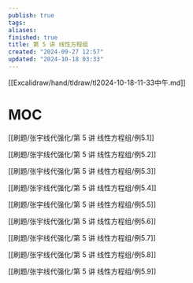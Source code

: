 ```yaml
---
publish: true
tags: 
aliases: 
finished: true
title: 第 5 讲 线性方程组
created: "2024-09-27 12:57"
updated: "2024-10-18 03:33"
---
```

[[Excalidraw/hand/tldraw/tl2024-10-18-11-33中午.md]]

# MOC

[[刷题/张宇线代强化/第 5 讲 线性方程组/例5.1]]

[[刷题/张宇线代强化/第 5 讲 线性方程组/例5.2]]

[[刷题/张宇线代强化/第 5 讲 线性方程组/例5.3]]

[[刷题/张宇线代强化/第 5 讲 线性方程组/例5.4]]

[[刷题/张宇线代强化/第 5 讲 线性方程组/例5.5]]

[[刷题/张宇线代强化/第 5 讲 线性方程组/例5.6]]

[[刷题/张宇线代强化/第 5 讲 线性方程组/例5.7]]

[[刷题/张宇线代强化/第 5 讲 线性方程组/例5.8]]

[[刷题/张宇线代强化/第 5 讲 线性方程组/例5.9]]

